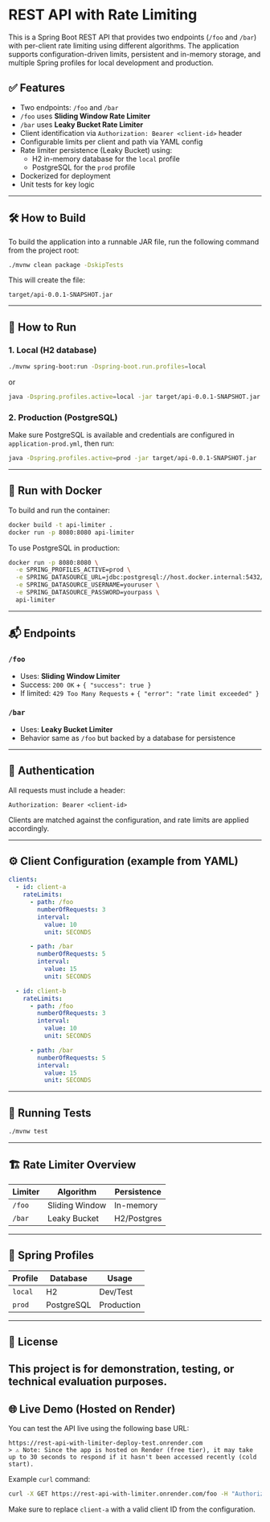 # REST API with Rate Limiting

This is a Spring Boot REST API that provides two endpoints (`/foo` and `/bar`) with per-client rate limiting using different algorithms. The application supports configuration-driven limits, persistent and in-memory storage, and multiple Spring profiles for local development and production.

## ✅ Features

- Two endpoints: `/foo` and `/bar`
- `/foo` uses **Sliding Window Rate Limiter**
- `/bar` uses **Leaky Bucket Rate Limiter**
- Client identification via `Authorization: Bearer <client-id>` header
- Configurable limits per client and path via YAML config
- Rate limiter persistence (Leaky Bucket) using:
  - H2 in-memory database for the `local` profile
  - PostgreSQL for the `prod` profile
- Dockerized for deployment
- Unit tests for key logic

---
## 🛠️ How to Build

To build the application into a runnable JAR file, run the following command from the project root:

```bash
./mvnw clean package -DskipTests
```

This will create the file:

```
target/api-0.0.1-SNAPSHOT.jar
```
---

## 🚀 How to Run

### 1. Local (H2 database)

```bash
./mvnw spring-boot:run -Dspring-boot.run.profiles=local
```

or

```bash
java -Dspring.profiles.active=local -jar target/api-0.0.1-SNAPSHOT.jar
```

### 2. Production (PostgreSQL)

Make sure PostgreSQL is available and credentials are configured in `application-prod.yml`, then run:

```bash
java -Dspring.profiles.active=prod -jar target/api-0.0.1-SNAPSHOT.jar
```

---

## 🐳 Run with Docker

To build and run the container:

```bash
docker build -t api-limiter .
docker run -p 8080:8080 api-limiter
```

To use PostgreSQL in production:

```bash
docker run -p 8080:8080 \
  -e SPRING_PROFILES_ACTIVE=prod \
  -e SPRING_DATASOURCE_URL=jdbc:postgresql://host.docker.internal:5432/yourdb \
  -e SPRING_DATASOURCE_USERNAME=youruser \
  -e SPRING_DATASOURCE_PASSWORD=yourpass \
  api-limiter
```

---

## 📬 Endpoints

### `/foo`

- Uses: **Sliding Window Limiter**
- Success: `200 OK` + `{ "success": true }`
- If limited: `429 Too Many Requests` + `{ "error": "rate limit exceeded" }`

### `/bar`

- Uses: **Leaky Bucket Limiter**
- Behavior same as `/foo` but backed by a database for persistence

---

## 🔐 Authentication

All requests must include a header:

```
Authorization: Bearer <client-id>
```

Clients are matched against the configuration, and rate limits are applied accordingly.

---

## ⚙️ Client Configuration (example from YAML)

```yaml
clients:
  - id: client-a
    rateLimits:
      - path: /foo
        numberOfRequests: 3
        interval:
          value: 10
          unit: SECONDS

      - path: /bar
        numberOfRequests: 5
        interval:
          value: 15
          unit: SECONDS

  - id: client-b
    rateLimits:
      - path: /foo
        numberOfRequests: 3
        interval:
          value: 10
          unit: SECONDS

      - path: /bar
        numberOfRequests: 5
        interval:
          value: 15
          unit: SECONDS
```

---

## 🧪 Running Tests

```bash
./mvnw test
```

---

## 🏗 Rate Limiter Overview

| Limiter               | Algorithm     | Persistence |
|-----------------------|---------------|-------------|
| `/foo`                | Sliding Window| In-memory   |
| `/bar`                | Leaky Bucket  | H2/Postgres |

---

## 🔧 Spring Profiles

| Profile   | Database     | Usage         |
|-----------|--------------|---------------|
| `local`   | H2           | Dev/Test      |
| `prod`    | PostgreSQL   | Production    |

---

## 📜 License

This project is for demonstration, testing, or technical evaluation purposes.
---

## 🌐 Live Demo (Hosted on Render)

You can test the API live using the following base URL:

```
https://rest-api-with-limiter-deploy-test.onrender.com
> ⚠️ Note: Since the app is hosted on Render (free tier), it may take up to 30 seconds to respond if it hasn't been accessed recently (cold start).

```

Example `curl` command:

```bash
curl -X GET https://rest-api-with-limiter.onrender.com/foo -H "Authorization: Bearer client-a"
```

Make sure to replace `client-a` with a valid client ID from the configuration.
